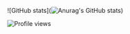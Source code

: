 



![GitHub stats](![Anurag's GitHub stats](https://github-readme-stats.vercel.app/api?username=frninezy&theme=dark&show_icons=true))  

![Profile views](https://gpvc.arturio.dev/FRNINEZY)  
